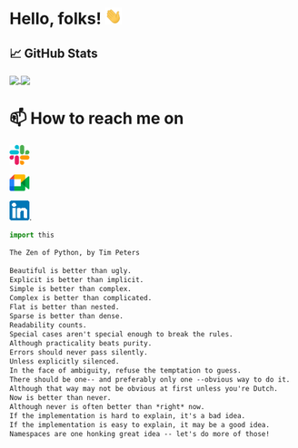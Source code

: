 <!-- https://towardsdatascience.com/build-a-stunning-readme-for-your-github-profile-9b80434fe5d7 !-->

# Hello, folks! <img src="https://raw.githubusercontent.com/GuiGarnier/GuiGarnier/master/wave.gif" width="30px">

## &#x1f4c8; GitHub Stats

<a href="https://github.com/GuiGarnier/GuiGarnier">
  <img align="center" src="https://github-readme-stats.vercel.app/api/top-langs/?username=GuiGarnier&layout=compact&title_color=ffffff&text_color=c9cacc&icon_color=2bbc8a&bg_color=1d1f21" />
</a>
<a href="https://github.com/GuiGarnier/GuiGarnier">
  <img align="center" src="https://github-readme-stats.vercel.app/api?username=GuiGarnier&show_icons=true&title_color=ffffff&text_color=c9cacc&icon_color=2bbc8a&bg_color=1d1f21" />
</a>

<!-- Actual text -->
# 📫 How to reach me on 

[![Slack][1.2]][1]

[![Google][2.2]][2]

[![Linkedin][3.2]][3].

<!-- Icons -->

[1.2]: https://raw.githubusercontent.com/GuiGarnier/GuiGarnier/master/slack.png (slack icon without padding)
[2.2]: https://raw.githubusercontent.com/GuiGarnier/GuiGarnier/master/google.png (Google icon without padding)
[3.2]: https://raw.githubusercontent.com/GuiGarnier/GuiGarnier/master/linkedin.png (Linkedin icon without padding)

<!-- Links to your social media accounts -->

[1]: https://adeo-tech-community.slack.com/team/U02HXQDUY3G
[2]: https://adeo.workplace.com/profile.php?id=100073529301293
[3]: https://www.linkedin.com/in/guillaume-garnier-7325b377


```python
import this
```
 
``` 
The Zen of Python, by Tim Peters

Beautiful is better than ugly.
Explicit is better than implicit.
Simple is better than complex.
Complex is better than complicated.
Flat is better than nested.
Sparse is better than dense.
Readability counts.
Special cases aren't special enough to break the rules.
Although practicality beats purity.
Errors should never pass silently.
Unless explicitly silenced.
In the face of ambiguity, refuse the temptation to guess.
There should be one-- and preferably only one --obvious way to do it.
Although that way may not be obvious at first unless you're Dutch.
Now is better than never.
Although never is often better than *right* now.
If the implementation is hard to explain, it's a bad idea.
If the implementation is easy to explain, it may be a good idea.
Namespaces are one honking great idea -- let's do more of those!
``` 

<!---
GuiGarnier/GuiGarnier is a ✨ special ✨ repository because its `README.md` (this file) appears on your GitHub profile.
You can click the Preview link to take a look at your changes.
--->
